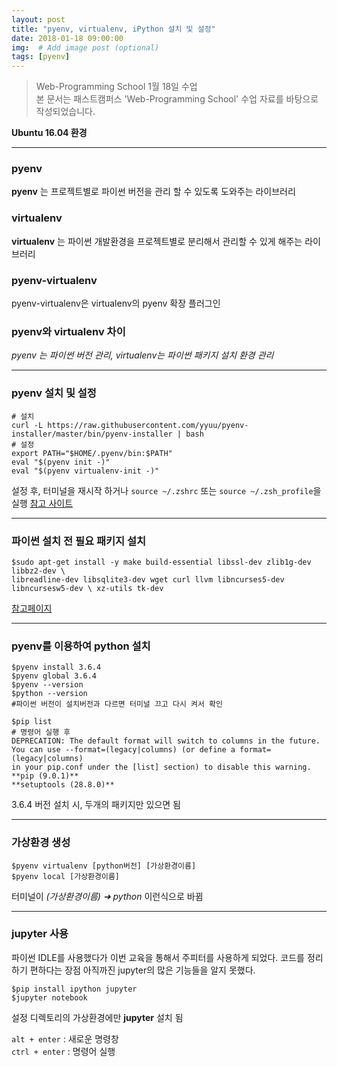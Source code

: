 ```yaml
---
layout: post
title: "pyenv, virtualenv, iPython 설치 및 설정"
date: 2018-01-18 09:00:00
img:  # Add image post (optional)
tags: [pyenv]
---
```

>Web-Programming School 1월 18일 수업 <br>
>본 문서는 패스트캠퍼스 'Web-Programming School' 수업 자료를 바탕으로 작성되었습니다.

**Ubuntu 16.04 환경**

----------------
### pyenv
**pyenv** 는 프로젝트별로 파이썬 버전을 관리 할 수 있도록 도와주는 라이브러리<br>

### virtualenv
**virtualenv** 는 파이썬 개발환경을 프로젝트별로 분리해서 관리할 수 있게 해주는 라이브러리

### pyenv-virtualenv
pyenv-virtualenv은 virtualenv의 pyenv 확장 플러그인

### pyenv와 virtualenv 차이
*pyenv 는 파이썬 버전 관리, virtualenv는 파이썬 패키지 설치 환경 관리*

------

### pyenv 설치 및 설정

```
# 설치
curl -L https://raw.githubusercontent.com/yyuu/pyenv-installer/master/bin/pyenv-installer | bash
# 설정
export PATH="$HOME/.pyenv/bin:$PATH"
eval "$(pyenv init -)"
eval "$(pyenv virtualenv-init -)"
```

설정 후, 터미널을 재시작 하거나 `source ~/.zshrc` 또는 `source ~/.zsh_profile`을 실행
[참고 사이트](https://github.com/yyuu/pyenv-installer)

----------

### 파이썬 설치 전 필요 패키지 설치

```console
$sudo apt-get install -y make build-essential libssl-dev zlib1g-dev libbz2-dev \
libreadline-dev libsqlite3-dev wget curl llvm libncurses5-dev libncursesw5-dev \ xz-utils tk-dev

```

[참고페이지](https://github.com/pyenv/pyenv/wiki/Common-build-problems)

---------

### pyenv를 이용하여 python 설치
```
$pyenv install 3.6.4
$pyenv global 3.6.4
$pyenv --version
$python --version
#파이썬 버전이 설치버전과 다르면 터미널 끄고 다시 켜서 확인

$pip list
# 명령어 실행 후
DEPRECATION: The default format will switch to columns in the future.
You can use --format=(legacy|columns) (or define a format=(legacy|columns)
in your pip.conf under the [list] section) to disable this warning.
**pip (9.0.1)**
**setuptools (28.8.0)**
```
3.6.4 버전 설치 시, 두개의 패키지만 있으면 됨

------------------

### 가상환경 생성
```
$pyenv virtualenv [python버전] [가상환경이름]
$pyenv local [가상환경이름]
```
터미널이 *(가상환경이름) ➜  python*  이런식으로 바뀜

-----

### jupyter 사용
파이썬 IDLE를 사용했다가 이번 교육을 통해서 주피터를 사용하게 되었다.
코드를 정리하기 편하다는 장점
아직까진 jupyter의 많은 기능들을 알지 못했다.
```
$pip install ipython jupyter
$jupyter notebook
```
설정 디렉토리의 가상환경에만 **jupyter** 설치 됨

`alt + enter` : 새로운 명령창 <br>
`ctrl + enter` : 명령어 실행
